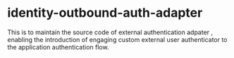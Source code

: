 # identity-outbound-auth-adapter
This is to maintain the source code of external authentication adpater , enabling the introduction of engaging custom external user authenticator to the application authentication flow.
